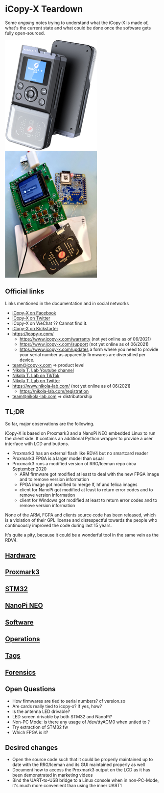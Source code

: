 # iCopy-X Teardown

Some *ongoing* notes trying to understand what the iCopy-X is made of, what's the current state and what could be done once the software gets fully open-sourced.

<img src="hardware/imgs/Website-Photo.png" width=300 />
<img src="hardware/imgs/wild-test.jpg" width=300 />


## Official links

Links mentioned in the documentation and in social networks

* [iCopy-X on Facebook](https://www.facebook.com/RFIDiCopyX/)
* [iCopy-X on Twitter](https://twitter.com/icopy_x)
* iCopy-X on WeChat ?? Cannot find it.
* [iCopy-X on Kickstarter](https://www.kickstarter.com/projects/nikola-lab/icopy-x-0)
* https://icopy-x.com/
  * https://www.icopy-x.com/warranty (not yet online as of 06/2021)
  * https://www.icopy-x.com/support (not yet online as of 06/2021)
  * https://www.icopy-x.com/updates a form where you need to provide your serial number as apparently firmwares are diversified per device.
* team@icopy-x.com    => product level
* [Nikola T. Lab Youtube channel](https://www.youtube.com/channel/UCI0js55nP1E7nIMZNaQGqZQ)
* [Nikola T. Lab on TikTok](https://www.tiktok.com/@nikolat.lab)
* [Nikola T. Lab on Twitter](https://twitter.com/LabNikola)
* https://www.nikola-lab.com/ (not yet online as of 06/2021)
  * https://nikola-lab.com/registration
* team@nikola-lab.com => distributorship

## TL;DR

So far, major observations are the following.

iCopy-X is based on Proxmark3 and a NanoPi NEO embedded Linux to run the client side.
It contains an additional Python wrapper to provide a user interface with LCD and buttons.

* Proxmark3 has an external flash like RDV4 but no smartcard reader
* Proxmark3 FPGA is a larger model than usual
* Proxmark3 runs a modified version of RRG/Iceman repo circa September 2020
  * ARM firmware got modified at least to deal with the new FPGA image and to remove version information
  * FPGA image got modified to merge lf, hf and felica images
  * client for NanoPi got modified at least to return error codes and to remove version information
  * client for Windows got modified at least to return error codes and to remove version information

None of the ARM, FGPA and clients source code has been released, which is a violation of their GPL license and disrespectful towards the people who continuously improved the code during last 15 years.

It's quite a pity, because it could be a wonderful tool in the same vein as the RDV4.

## [Hardware](hardware/README.md)

## [Proxmark3](proxmark3/README.md)

## [STM32](stm32/README.md)

## [NanoPi NEO](nanopi-neo/README.md)

## [Software](software/README.md)

## [Operations](operations/README.md)

## [Tags](tags/README.md)

## [Forensics](forensics/README.md)

## Open Questions

* How firmwares are tied to serial numbers? cf version.so
* Are cards really tied to icopy-x? If yes, how?
* Is the antenna LED drivable?
* LED screen drivable by both STM32 and NanoPi?
* Non-PC Mode: is there any usage of /dev/ttyACM0 when untied to ?
* Try extraction of STM32 fw
* Which FPGA is it?

## Desired changes

* Open the source code such that it could be properly maintained up to date with the RRG/Iceman and its GUI maintained properly as well
* Document how to access the Proxmark3 output on the LCD as it has been demonstrated in marketing videos
* Bind the UART-to-USB bridge to a Linux console when in non-PC-Mode, it's much more convenient than using the inner UART1
